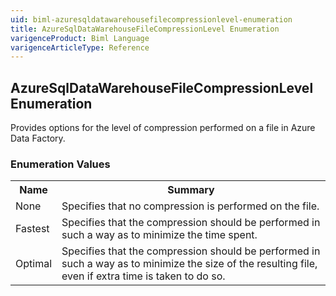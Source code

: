 ```yaml
---
uid: biml-azuresqldatawarehousefilecompressionlevel-enumeration
title: AzureSqlDataWarehouseFileCompressionLevel Enumeration
varigenceProduct: Biml Language
varigenceArticleType: Reference
---
```


## AzureSqlDataWarehouseFileCompressionLevel Enumeration<div class="LanguageSummary"><div class ="SummaryItem">Provides options for the level of compression performed on a file in Azure Data Factory.</div></div><div class="EnumValueGroup">### Enumeration Values<table id="EnumValue" class="MemberList"><tbody><tr><th class="MemberNameColumnHeader">Name</th><th class="MemberSummaryColumnHeader">Summary</th></tr><tr class="cd0"><td class="MemberName">None</td><td class="MemberSummary"><div class ="SummaryItem">Specifies that no compression is performed on the file.</div></td></tr><tr class="cd1"><td class="MemberName">Fastest</td><td class="MemberSummary"><div class ="SummaryItem">Specifies that the compression should be performed in such a way as to minimize the time spent.</div></td></tr><tr class="cd0"><td class="MemberName">Optimal</td><td class="MemberSummary"><div class ="SummaryItem">Specifies that the compression should be performed in such a way as to minimize the size of the resulting file, even if extra time is taken to do so.</div></td></tr></tbody></table></div>